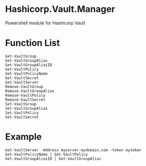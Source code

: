 # Hashicorp.Vault.Manager
Powershell module for Hashicorp Vault

Function List
==================
```
Get-VaultGroup
Get-VaultGroupAlias
Get-VaultGroupAliasID
Get-VaultPolicy
Get-VaultPolicyName
Get-VaultSecret
Get-VaultServer
Remove-VaultGroup
Remove-VaultGroupAlias
Remove-VaultPolicy
Remove-VaultSecret
Set-VaultGroup
Set-VaultGroupAlias
Set-VaultPolicy
Set-VaultSecret
```

Example
==================
```
Get-VaultServer -Address myserver.mydomain.com -token mytoken
Get-VaultPolicyName | Get-VaultPolicy
Get-VaultGroupAliasID | Get-VaultGroupAlias
```
